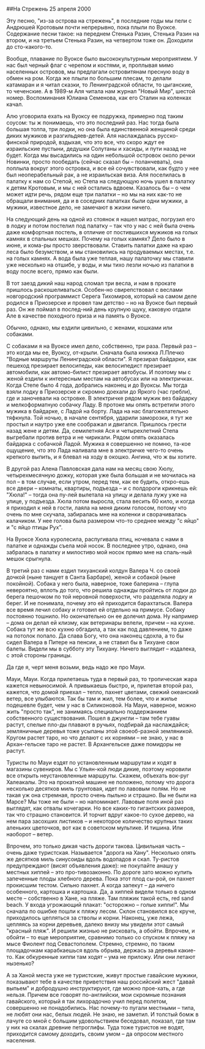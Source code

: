##На Стрежень
25 апреля 2000

Эту песню, "из-за острова на стрежень", в последние годы мы пели с Андрюшей Кротовым почти непрерывно, пока плыли по Вуоксе. Содержание песни такое: на переднем Стенька Разин, Стенька Разин на втором, и на третьем Стенька Разин, на четвертом тоже он. Доходили до сто-какого-то.

Вообще, плавание по Вуоксе было высококультурным мероприятием. У нас был черный флаг с черепом и костями, и, проплывая мимо населенных островов, мы предлагали островитянам пресную воду в обмен на ром. Когда же плыли по большим плесам, то делали катамаран и я читал сказки, то Ленинградской области, то цыганские, то чеченские. А в 1989-м Аля читала нам журнал "Новый Мир", шестой номер. Воспоминания Юлиана Семенова, как его Сталин на коленках качал.

Алю уговорила ехать на Вуоксу ее подружка, примерно под таким соусом: ты ж понимаешь, что это последний раз. Нас тогда была большая толпа, три лодки, но она была единственной женщиной среди диких мужиков и разгильдяев-детей. Аля наслаждалась русско-финской природой, вздыхая, что это все, что скоро ждут ее израильские пустыни, дедушки Солутаны и хасиды, и пути назад не будет. Когда мы высадились на один небольшой островок около речки Новинки, просто пообедать (сейчас сказал бы – поланчевать), она поплыла вокруг этого островка, и все ей сочувствовали, как будто у нее был неоперабельный рак, а не израильская виза. Аля поселилась в палатку к нам со Степой, но Степа на следующую ночь ушел в палатку к детям Кротовым, и мы с ней остались вдвоем. Казалось бы – о чем может идти речь, рядом еще три палатки – но мы на них как-то не обращали внимания, да и в соседних палатках были одни мужики, а мужики, известное дело, не замечают в жизни ничего.

На следующий день на одной из стоянок я  нашел матрас, погрузил его в лодку и потом постелил под палатку – так что у нас с ней была очень даже комфортная постель, в отличие от постившихся мужиков на голых камнях в спальных мешках. Почему на голых камнях? Дело было в июне, и кома-ры просто зверствовали. Ставить палатки даже на краю леса было безумством, и мы становились на продуваемых местах, т.е. на голых камнях. А вода была уже теплая, нашу палаточку мы ставили уже несколько на отшибе, у воды, и мы тихо лезли ночью из палатки в воду после всего, прямо как были. 

В тот заезд дикий наш народ сломал три весла, и нам в прокате пришлось раскошеливаться. Особен-но свирепствовал с веслами новгородский программист Серега Тихомиров, который на самом деле родился в Приозерске и провел там детство – но на Вуоксе был первый раз. Он же поймал в послед-ний день крупную щуку, каковую отдали Але в качестве походного приза и на память о Вуоксе.

Обычно, однако, мы ездили цивильно, с женами, кошками или собаками.

С собаками я на Вуоксе имел дело, собственно, три раза. Первый раз – это когда мы ее, Вуоксу, от-крыли. Сначала была книжка Л.Плечко "Водные маршруты Ленинградской области". Я презирал байдарки, как пешеход презирает велосипеды, как велосипедист презирает автомобили, как автомо-билист презирает автобусы. И поэтому мы с женой ездили к интересным местам на автобусах или на электричках. Когда Степе было 4 года, добрались наконец и до Вуоксы. Мы тогда взяли лодку в Приозерске и скромно доехали до Яркого (час гребли), где и заночевали на островке. В электричке рядом мужик вез байдарку и мелкоформатную собачку Ладу. В протоке мы опять встретили этого мужика в байдарке, с Ладой на борту. Лада на нас благожелательно тяфкнула. Той ночью, в начале сентября, ударили заморозки, я тут же простыл и наутро уже еле соображал и двигался. Пришлось грести назад жене и детям. Да, семилетняя Ася и четырехлетний Степа выгребали против ветра и не чирикали. Рядом опять оказалась байдарка с собачкой Ладой. Мужика я совершенно не помню, та-кое ощущение, что это Лада наливала мне в электричке чего-то очень крепкого выпить, и я блевал на ходу в окошко. Ангина, что ж вы хотите.

В другой раз Алена Павловская дала нам на месяц свою Хюлу, четырехмесячную дожку, которая уже была большая и не мочилась на пол – в том случае, если утром, перед тем, как ее будить, откро-ешь все двери – комнаты, квартиры, подъезда – и с полдороги крикнешь ей: "Хюла!" – тогда она пу-лей вылетала на улицу и делала лужу уже на улице, у подъезда. Хюла потом выросла, стала весить 60 кило, и когда я приходил к ней в гости, лаяла на меня диким голосом, потому что очень по мне скучала, забиралась мне на коленки и сворачивалась калачиком. У нее голова была размером что-то среднее между "с яйцо" и "с яйцо птицы Рух".

На Вуоксе Хюла куролесила, распугивала птиц, ночевала с нами в палатке и однажды съела мой носок. В последнее утро, однако, она забралась в палатку и милостиво мой носок прямо мне на спаль-ный мешок срыгнула.

В третий раз с нами ездил тихуанский колдун Валера Ч. со своей дочкой (ныне танцует в Санта Барбаре), женой и собакой (ныне покойной). Собака у него была, наверное, тоже балерина – глупа невероятно, вплоть до того, что решила однажды пройтись от лодки до берега пешочком по той неровной поверхости, что разделяла  лодку и берег. И не понимала, почему это ей приходится барахтаться. Валера все время лечил собаку и готовил ей отдельно на примусе. Собаку постоянно тошнило. Но окончательно он ее долечил дома. Ну например – дома он делал ей клизму, как ветеринары велели, причем – на кухне. Собака тут же всю кухню обгадила, а так как под давлением, то даже на потолок попало. Да слава Богу, что она наконец сдохла, а то бы сидел Валера в Питере на пенсии, а не ставил бы в Тихуане свои балеты. Видели мы в субботу эту Тихуану. Ничего выглядит – издалека, с этой стороны границы.

Да где я, черт меня возьми, ведь надо же про Мауи.

Мауи, Мауи. Когда прилетаешь туда в первый раз, то тропическая жара кажется невыносимой. А привыкаешь быстро, и, прилетая второй раз, кажется, что домой приехал – тепло, пахнет цветами, свежий океанский ветер, все улыбаются. Так бы там и жил, тем более, что и жилье подешевле будет, чем у нас в Силиконовой. На Мауи, наверное, можно жить "просто так", не занимаясь специально поддержанием собственного существования. Пошел в джунгли – там тебе гуавы растут, спелые пло-ды плавают в ручьях, подбирай да наслаждайся; земляничные деревья тоже усыпаны этой своеоб-разной земляникой. Кругом растет таро, но что делают с их корнями – не знаю, у нас в Архан-гельске таро не растет. В Архангельске даже помидоры не растут.

Туристы по Мауи ездят по установленным маршрутам и ходят в магазины сувениров. Мы с Ульян-кой люди дикие, поэтому норовили все открыть неустановленные маршруты. Скажем, объехать вок-руг Халеакалы. Это на прокатной машине не положено, потому что дорога несколько десятков миль грунтовая, идет по лавовым полям. Но не такая уж она стремная, просто очень пыльно и страшно. Вы не были на Марсе? Мы тоже не были – но напоминает. Лавовые поля иной раз выглядят, как отвалы кочегарки. Но все каких-то гигантских размеров, так что страшно становится. И торчит вдруг какое-то сухое дерево, на нем пара засохших листиков – и некоторое количество крупных таких аленьких цветочков, вот как в советском мультике. И тишина. Или наоборот – ветер.

Впрочем, это только дикая часть дороги такова. Цивильная часть – очень даже туристская. Называется "дорога на Хану". Несколько опять же десятков миль синусоиды вдоль водопадов и скал. Ту-ристов предупреждают (висят объявления даже): не покупайте анашу у местных хиппей – это про-тивозаконно. По дороге зато можно купить запеченные плоды хлебного дерева. Пока этот плод сы-рой, он пахнет прокисшим тестом. Сильно пахнет. А когда запекут – да ничего особенного, картошка и картошка. Да, а хиппей видели только в одном месте – собственно в Хане, на пляже. Там пляжик такой есть, red sand beach. У входа угрожающий плакат: "осторожно – голые хиппи!". Мы сначала по ошибке пошли к пляжу лесом. Склон становился все круче, приходилось цепляться за стволы и корни. Наконец, уже лежа, цепляясь за корни деревьев, далеко внизу мы увидели этот самый "красный пляж". И решили жизнью не рисковать, а обойти. Впрочем, и обойти – то еще мероприятие, сравнимо только со спуском к пляжу на мысе Фиолент под Севастополем. Стремно, стремно, по таким площадочкам карабкаешься вдоль обрыва, держась за деревья какие-то. Как обкуренные хиппи там ходят – ума не приложу. Или они летают нызенько?

А за Ханой места уже не туристские, живут простые гавайские мужики, показывают тебе в качестве приветствия наш российский жест "давай выпьем" и добродушно инструктируют, где можно прое-хать, а где нельзя. Причем все говорят по-английски, мои скромные познания гавайского, который я так лихорадочно учил перед полетом, совершенно не понадобились. Нас почему-то пугали местными – типа, не любят они нас, белых людей. Не знаю, не заметил. И толстый бомж в лачуге со мной с большим удовольствием беседовал, показал, где там у них на скалах древние петроглифы. Туда тоже туристов не водят, приходится самому доходить, своим умом – да опросом местного населения.
